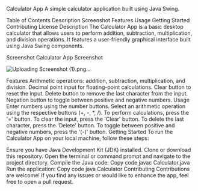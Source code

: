 Calculator App
A simple calculator application built using Java Swing.

Table of Contents
Description
Screenshot
Features
Usage
Getting Started
Contributing
License
Description
The Calculator App is a basic desktop calculator that allows users to perform addition, subtraction, multiplication, and division operations. It features a user-friendly graphical interface built using Java Swing components.

Screenshot
Calculator App Screenshot

![Uploading Screenshot (1).png…]()



Features
Arithmetic operations: addition, subtraction, multiplication, and division.
Decimal point input for floating-point calculations.
Clear button to reset the input.
Delete button to remove the last character from the input.
Negation button to toggle between positive and negative numbers.
Usage
Enter numbers using the number buttons.
Select an arithmetic operation using the respective buttons (+, -, *, /).
To perform calculations, press the '=' button.
To clear the input, press the 'Clear' button.
To delete the last character, press the 'Delete' button.
To toggle between positive and negative numbers, press the '(-)' button.
Getting Started
To run the Calculator App on your local machine, follow these steps:

Ensure you have Java Development Kit (JDK) installed.
Clone or download this repository.
Open the terminal or command prompt and navigate to the project directory.
Compile the Java code:
Copy code
javac Calculator.java
Run the application:
Copy code
java Calculator
Contributing
Contributions are welcome! If you find any issues or would like to enhance the app, feel free to open a pull request.
